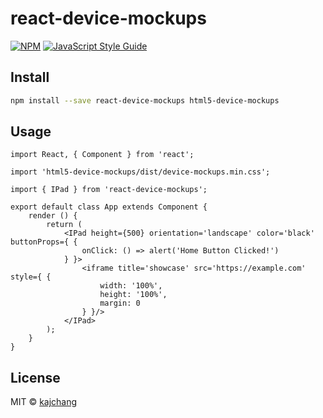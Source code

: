 # react-device-mockups

> 

[![NPM](https://img.shields.io/npm/v/react-device-mockups.svg)](https://www.npmjs.com/package/react-device-mockups) [![JavaScript Style Guide](https://img.shields.io/badge/code_style-standard-brightgreen.svg)](https://standardjs.com)

## Install

```bash
npm install --save react-device-mockups html5-device-mockups
```

## Usage

```tsx
import React, { Component } from 'react';

import 'html5-device-mockups/dist/device-mockups.min.css';

import { IPad } from 'react-device-mockups';

export default class App extends Component {
    render () {
        return (
            <IPad height={500} orientation='landscape' color='black' buttonProps={ {
                onClick: () => alert('Home Button Clicked!')
            } }>
                <iframe title='showcase' src='https://example.com' style={ {
                    width: '100%',
                    height: '100%',
                    margin: 0
                } }/>
            </IPad>
        );
    }
}
```

## License

MIT © [kajchang](https://github.com/kajchang)
